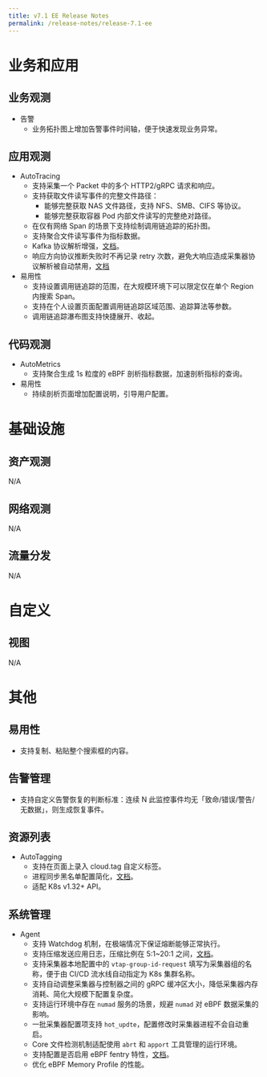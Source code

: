 ```yaml
---
title: v7.1 EE Release Notes
permalink: /release-notes/release-7.1-ee
---
```


# 业务和应用

## 业务观测

- 告警
  - 业务拓扑图上增加告警事件时间轴，便于快速发现业务异常。

## 应用观测

- AutoTracing
  - 支持采集一个 Packet 中的多个 HTTP2/gRPC 请求和响应。
  - 支持获取文件读写事件的完整文件路径：
    - 能够完整获取 NAS 文件路径，支持 NFS、SMB、CIFS 等协议。
    - 能够完整获取容器 Pod 内部文件读写的完整绝对路径。
  - 在仅有网络 Span 的场景下支持绘制调用链追踪的拓扑图。
  - 支持聚合文件读写事件为指标数据。
  - Kafka 协议解析增强，[文档](../features/l7-protocols/mq/#kafka)。
  - 响应方向协议推断失败时不再记录 retry 次数，避免大响应造成采集器协议解析被自动禁用，[文档](../configuration/agent/#processors.request_log.application_protocol_inference.inference_max_retries)
- 易用性
  - 支持设置调用链追踪的范围，在大规模环境下可以限定仅在单个 Region 内搜索 Span。
  - 支持在个人设置页面配置调用链追踪区域范围、追踪算法等参数。
  - 调用链追踪瀑布图支持快捷展开、收起。

## 代码观测

- AutoMetrics
  - 支持聚合生成 1s 粒度的 eBPF 剖析指标数据，加速剖析指标的查询。
- 易用性
  - 持续剖析页面增加配置说明，引导用户配置。

# 基础设施

## 资产观测

N/A

## 网络观测

N/A

## 流量分发

N/A

# 自定义

## 视图

N/A

# 其他

## 易用性

- 支持复制、粘贴整个搜索框的内容。

## 告警管理

- 支持自定义告警恢复的判断标准：连续 N 此监控事件均无「致命/错误/警告/无数据」，则生成恢复事件。

## 资源列表

- AutoTagging
  - 支持在页面上录入 cloud.tag 自定义标签。
  - 进程同步黑名单配置简化，[文档](../configuration/agent/#inputs.proc.process_blacklist)。
  - 适配 K8s v1.32+ API。

## 系统管理

- Agent
  - 支持 Watchdog 机制，在极端情况下保证熔断能够正常执行。
  - 支持压缩发送应用日志，压缩比例在 5:1~20:1 之间，[文档](../configuration/agent/#outputs.compression.application_log)。
  - 支持采集器本地配置中的 `vtap-group-id-request` 填写为采集器组的名称，便于由 CI/CD 流水线自动指定为 K8s 集群名称。
  - 支持自动调整采集器与控制器之间的 gRPC 缓冲区大小，降低采集器内存消耗、简化大规模下配置复杂度。
  - 支持运行环境中存在 `numad` 服务的场景，规避 `numad` 对 eBPF 数据采集的影响。
  - 一批采集器配置项支持 `hot_updte`，配置修改时采集器进程不会自动重启。
  - Core 文件检测机制适配使用 `abrt` 和 `apport` 工具管理的运行环境。
  - 支持配置是否启用 eBPF fentry 特性，[文档](../configuration/agent/#inputs.ebpf.socket.tunning.fentry_enabled)。
  - 优化 eBPF Memory Profile 的性能。
